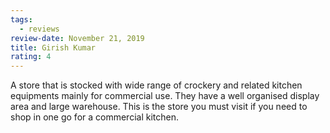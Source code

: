 ```yaml
---
tags:
  - reviews
review-date: November 21, 2019
title: Girish Kumar
rating: 4
---
```

A store that is stocked with wide range of crockery and related kitchen equipments mainly for commercial use. They have a well organised display area and large warehouse. This is the store you must visit if you need to shop in one go for a commercial kitchen.
